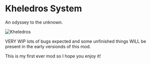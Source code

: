 # **Kheledros System**

An odyssey to the unknown.

![Kheledros](https://github.com/user-attachments/assets/3110979e-8132-4e22-9e48-4af5c6f7d33a)

VERY WIP lots of bugs expected and some unfinished things WILL be present in the early versionds of this mod.


This is my first ever mod so I hope you enjoy it!
